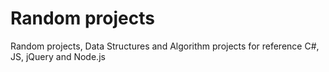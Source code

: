 # Random projects

Random projects, Data Structures and Algorithm projects for reference
C#, JS, jQuery and Node.js